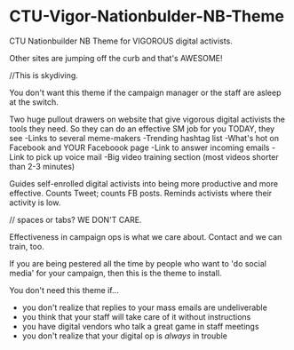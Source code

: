 # CTU-Vigor-Nationbulder-NB-Theme
CTU Nationbuilder NB Theme for VIGOROUS digital activists. 

Other sites are jumping off the curb and that's AWESOME!  

//This is skydiving.

You don't want this theme if the campaign manager or the staff are asleep at the switch.

Two huge pullout drawers on website that give vigorous digital activists the tools they need.
So they can do an effective SM job for you TODAY, they see
  -Links to several meme-makers
  -Trending hashtag list
  -What's hot on Facebook and YOUR Faceboook page
  -Link to answer incoming emails
  -Link to pick up voice mail
  -Big video training section (most videos shorter than 2-3 minutes)
  
  Guides self-enrolled digital activists into being more productive 
  and more effective.  Counts Tweet; counts FB posts.
  Reminds activists where their activity is low.
  
// spaces or tabs?  WE DON'T CARE.  

Effectiveness in campaign ops is what we care about.  Contact and we can train, too.

If you are being pestered all the time by people who want to 'do social media' for your campaign,
then this is the theme to install.

You don't need this theme if...

  - you don't realize that replies to your mass emails are undeliverable
  - you think that your staff will take care of it without instructions
  - you have digital vendors who talk a great game in staff meetings
  - you don't realize that your digital op is *always* in trouble
